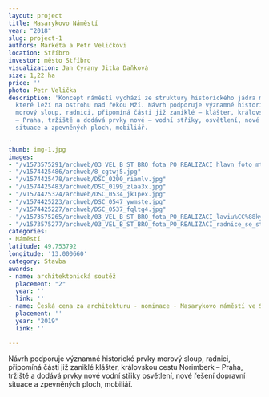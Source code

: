 ```yaml
---
layout: project
title: Masarykovo Náměstí
year: "2018"
slug: project-1
authors: Markéta a Petr Veličkovi
location: Stříbro
investor: město Stříbro
visualization: Jan Cyrany Jitka Daňková
size: 1,22 ha
price: ''
photo: Petr Velička
description: 'Koncept náměstí vychází ze struktury historického jádra města Stříbra,
  které leží na ostrohu nad řekou Mží. Návrh podporuje významné historické prvky –
  morový sloup, radnici, připomíná části již zaniklé – klášter, královskou cestu Norimberk
  – Praha, tržiště a dodává prvky nové – vodní střiky, osvětlení, nové řešení dopravní
  situace a zpevněných ploch, mobiliář.

'
thumb: img-1.jpg
images:
- "/v1573575291/archweb/03_VEL_B_ST_BRO_fota_PO_REALIZACI_hlavn_foto_mtbisk.jpg"
- "/v1574425486/archweb/8_cgtwj5.jpg"
- "/v1574425478/archweb/DSC_0200_riamlv.jpg"
- "/v1574425483/archweb/DSC_0199_zlaa3x.jpg"
- "/v1574425324/archweb/DSC_0534_jk1pex.jpg"
- "/v1574425223/archweb/DSC_0547_ywmste.jpg"
- "/v1574425227/archweb/DSC_0537_fqltg4.jpg"
- "/v1573575265/archweb/03_VEL_B_ST_BRO_fota_PO_REALIZACI_laviu%CC%88ky_zyqz82.jpg"
- "/v1573575277/archweb/03_VEL_B_ST_BRO_fota_PO_REALIZACI_radnice_se_st_ikama_dfetpo.jpg"
categories:
- Náměstí
latitude: 49.753792
longitude: '13.000660'
category: Stavba
awards:
- name: architektonická soutěž
  placement: "2"
  year: ''
  link: ''
- name: Česká cena za architekturu - nominace - Masarykovo náměstí ve Stříbře
  placement: ''
  year: "2019"
  link: ''

---
```

Návrh podporuje významné historické prvky morový sloup, radnici, připomíná části již zaniklé klášter, královskou cestu Norimberk – Praha, tržiště a dodává prvky nové vodní střiky osvětlení, nové řešení dopravní situace a zpevněných ploch, mobiliář.
